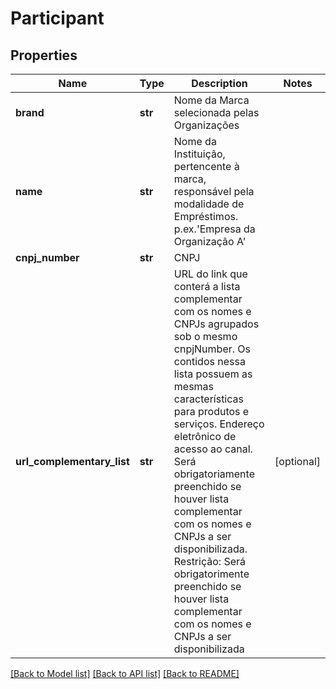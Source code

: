 # Participant

## Properties
Name | Type | Description | Notes
------------ | ------------- | ------------- | -------------
**brand** | **str** | Nome da Marca selecionada pelas Organizações | 
**name** | **str** | Nome da Instituição, pertencente à marca, responsável pela modalidade de Empréstimos. p.ex.&#x27;Empresa da Organização A&#x27; | 
**cnpj_number** | **str** | CNPJ | 
**url_complementary_list** | **str** | URL do link que conterá a lista complementar com os nomes e CNPJs agrupados sob o mesmo cnpjNumber. Os contidos nessa lista possuem as mesmas características para produtos e serviços. Endereço eletrônico de acesso ao canal. Será obrigatoriamente preenchido se houver lista complementar com os nomes e CNPJs a ser disponibilizada. Restrição: Será obrigatorimente preenchido se houver lista complementar com os nomes e CNPJs a ser disponibilizada  | [optional] 

[[Back to Model list]](../README.md#documentation-for-models) [[Back to API list]](../README.md#documentation-for-api-endpoints) [[Back to README]](../README.md)

